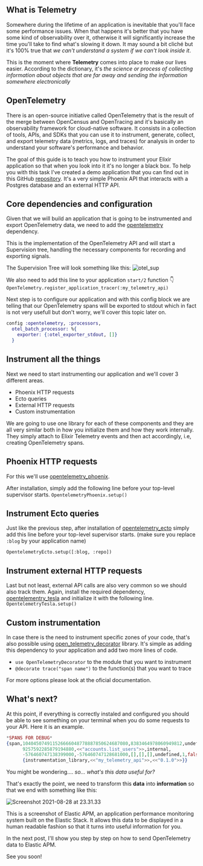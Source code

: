## What is Telemetry
Somewhere during the lifetime of an application is inevitable that you'll face some performance issues. When that happens it's better that you have some kind of observability over it, otherwise it will significantly increase the time you'll take to find what's slowing it down. It may sound a bit cliché but it's 100% true that *we can't understand a system if we can't look inside it*.

This is the moment where **Telemetry** comes into place to make our lives easier. According to the dictionary, it's *the science or process of collecting information about objects that are far away and sending the information somewhere electronically*

## OpenTelemetry
There is an open-source initiative called OpenTelemetry that is the result of the merge between OpenCensus and OpenTracing and it's basically an observability framework for cloud-native software.
It consists in a collection of tools, APIs, and SDKs that you can use it to instrument, generate, collect, and export telemetry data (metrics, logs, and traces) for analysis in order to understand your software's performance and behavior.

The goal of this guide is to teach you how to instrument your Elixir application so that when you look into it it's no longer a black box. To help you with this task I've created a demo application that you can find out in this GitHub [repository](https://github.com/ricardoccpaiva/my_telemetry_api). It's a very simple Phoenix API that interacts with a Postgres database and an external HTTP API.

## Core dependencies and configuration 
Given that we will build an application that is going to be instrumented and export OpenTelemetry data, we need to add the [opentelemetry](https://hex.pm/packages/opentelemetry) dependency.

This is the implementation of the OpenTelemetry API and will start a Supervision tree, handling the necessary components for recording and exporting signals.

The Supervision Tree will look something like this: ![otel_sup](https://dev-to-uploads.s3.amazonaws.com/uploads/articles/lzrmhpovlgteiwaxrcd1.png)

We also need to add this line to your application `start/2` function 👇
`OpenTelemetry.register_application_tracer(:my_telemetry_api)`

Next step is to configure our application and with this config block we are telling that our OpenTelemetry spans will be exported to stdout which in fact is not very usefull but don't worry, we'll cover this topic later on.

````Elixir
config :opentelemetry, :processors,
  otel_batch_processor: %{
    exporter: {:otel_exporter_stdout, []}
  }
````

## Instrument all the things
Next we need to start instrumenting our application and we'll cover 3 different areas.
- Phoenix HTTP requests
- Ecto queries
- External HTTP requests
- Custom instrumentation

We are going to use one library for each of these components and they are all very similar both in how you initialize them and how they work internally. They simply attach to Elixir Telemetry events and then act accordingly, i.e, creating OpenTelemetry spans.

## Phoenix HTTP requests
For this we'll use [opentelemetry_phoenix](https://github.com/opentelemetry-beam/opentelemetry_phoenix).

After installation, simply add the following line before your top-level supervisor starts.
`OpentelemetryPhoenix.setup()`


## Instrument Ecto queries
Just like the previous step, after installation of [opentelemetry_ecto](https://github.com/opentelemetry-beam/opentelemetry_ecto) simply add this line before your top-level supervisor starts. (make sure you replace `:blog` by your application name)

`OpentelemetryEcto.setup([:blog, :repo])`

## Instrument external HTTP requests

Last but not least, external API calls are also very common so we should also track them.
Again, install the required dependency, [opentelementry_tesla](https://github.com/ricardoccpaiva/opentelemetry_tesla/) and initialize it with the following line.
`OpentelemetryTesla.setup()`

## Custom instrumentation
In case there is the need to instrument specific zones of your code, that's also possible using [open_telemetry_decorator](https://github.com/marcdel/open_telemetry_decorator) library. It's simple as adding this dependency to your application and add two more lines of code.
- `use OpenTelemetryDecorator` to the module that you want to instrument
- `@decorate trace("span name")` to the function(s) that you want to trace

For more options please look at the oficial documentation.

## What's next?
At this point, if everything is correctly instaled and configured you should be able to see something on your terminal when you do some requests to your API. Here it is an example.

````Elixir
*SPANS FOR DEBUG*
{span,104045074911526666048778887850624687080,8383464978060949812,undefined,
      9257592285879194880,<<"accounts.list_users">>,internal,
      -576460747138399000,-576460747128681000,[],[],[],undefined,1,false,
      {instrumentation_library,<<"my_telemetry_api">>,<<"0.1.0">>}}
````

You might be wondering.... *so... what's this data useful for?*

That's exactly the point, we need to transform this **data** into **information** so that we end with something like this:

![Screenshot 2021-08-28 at 23.31.33](https://dev-to-uploads.s3.amazonaws.com/uploads/articles/qsa5ha6kr6tro30dkckr.png)

This is a screenshot of Elastic APM, an application performance monitoring system built on the Elastic Stack. It allows this data to be displayed in a human readable fashion so that it turns into useful information for you.

In the next post, I'll show you step by step on how to send OpenTelemetry data to Elastic APM.

See you soon!


